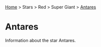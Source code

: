 <p><a href="/">Home</a> > Stars > Red > Super Giant > <a href=".">Antares</a> </p>

# Antares

Information about the star Antares.